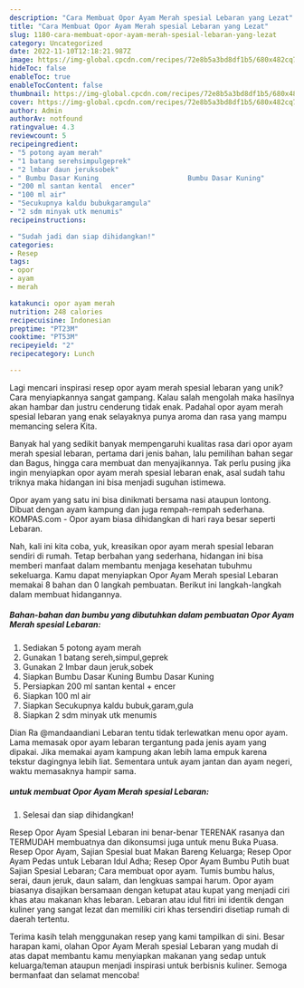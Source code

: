 ```yaml
---
description: "Cara Membuat Opor Ayam Merah spesial Lebaran yang Lezat"
title: "Cara Membuat Opor Ayam Merah spesial Lebaran yang Lezat"
slug: 1180-cara-membuat-opor-ayam-merah-spesial-lebaran-yang-lezat
category: Uncategorized
date: 2022-11-10T12:18:21.987Z
image: https://img-global.cpcdn.com/recipes/72e8b5a3bd8df1b5/680x482cq70/opor-ayam-merah-spesial-lebaran-foto-resep-utama.jpg
hideToc: false
enableToc: true
enableTocContent: false
thumbnail: https://img-global.cpcdn.com/recipes/72e8b5a3bd8df1b5/680x482cq70/opor-ayam-merah-spesial-lebaran-foto-resep-utama.jpg
cover: https://img-global.cpcdn.com/recipes/72e8b5a3bd8df1b5/680x482cq70/opor-ayam-merah-spesial-lebaran-foto-resep-utama.jpg
author: Admin
authorAv: notfound
ratingvalue: 4.3
reviewcount: 5
recipeingredient:
- "5 potong ayam merah"
- "1 batang serehsimpulgeprek"
- "2 lmbar daun jeruksobek"
- " Bumbu Dasar Kuning                      Bumbu Dasar Kuning"
- "200 ml santan kental  encer"
- "100 ml air"
- "Secukupnya kaldu bubukgaramgula"
- "2 sdm minyak utk menumis"
recipeinstructions:

- "Sudah jadi dan siap dihidangkan!"
categories:
- Resep
tags:
- opor
- ayam
- merah

katakunci: opor ayam merah 
nutrition: 248 calories
recipecuisine: Indonesian
preptime: "PT23M"
cooktime: "PT53M"
recipeyield: "2"
recipecategory: Lunch

---
```





Lagi mencari inspirasi resep opor ayam merah spesial lebaran yang unik? Cara menyiapkannya sangat gampang. Kalau salah mengolah maka hasilnya akan hambar dan justru cenderung tidak enak. Padahal opor ayam merah spesial lebaran yang enak selayaknya punya aroma dan rasa yang mampu memancing selera Kita.





Banyak hal yang sedikit banyak mempengaruhi kualitas rasa dari opor ayam merah spesial lebaran, pertama dari jenis bahan, lalu pemilihan bahan segar dan Bagus, hingga cara membuat dan menyajikannya. Tak perlu pusing jika ingin menyiapkan opor ayam merah spesial lebaran enak,      asal sudah tahu triknya maka hidangan ini bisa menjadi suguhan istimewa.














Opor ayam yang satu ini bisa dinikmati bersama nasi ataupun lontong. Dibuat dengan ayam kampung dan juga rempah-rempah sederhana. KOMPAS.com - Opor ayam biasa dihidangkan di hari raya besar seperti Lebaran.






Nah, kali ini kita coba, yuk, kreasikan opor ayam merah spesial lebaran sendiri di rumah. Tetap berbahan yang sederhana, hidangan ini bisa memberi manfaat dalam membantu menjaga kesehatan tubuhmu sekeluarga. Kamu dapat menyiapkan Opor Ayam Merah spesial Lebaran memakai 8 bahan dan 0 langkah pembuatan. Berikut ini langkah-langkah dalam membuat hidangannya.

<!--inarticleads1-->

##### Bahan-bahan dan bumbu yang dibutuhkan dalam pembuatan Opor Ayam Merah spesial Lebaran:

1. Sediakan 5 potong ayam merah
1. Gunakan 1 batang sereh,simpul,geprek
1. Gunakan 2 lmbar daun jeruk,sobek
1. Siapkan  Bumbu Dasar Kuning                      Bumbu Dasar Kuning
1. Persiapkan 200 ml santan kental + encer
1. Siapkan 100 ml air
1. Siapkan Secukupnya kaldu bubuk,garam,gula
1. Siapkan 2 sdm minyak utk menumis


Dian Ra @mandaandiani Lebaran tentu tidak terlewatkan menu opor ayam. Lama memasak opor ayam lebaran tergantung pada jenis ayam yang dipakai. Jika memakai ayam kampung akan lebih lama empuk karena tekstur dagingnya lebih liat. Sementara untuk ayam jantan dan ayam negeri, waktu memasaknya hampir sama. 

<!--inarticleads2-->

#####  untuk membuat Opor Ayam Merah spesial Lebaran:


1. Selesai dan siap dihidangkan!

Resep Opor Ayam Spesial Lebaran ini benar-benar TERENAK rasanya dan TERMUDAH membuatnya dan dikonsumsi juga untuk menu Buka Puasa. Resep Opor Ayam, Sajian Spesial buat Makan Bareng Keluarga; Resep Opor Ayam Pedas untuk Lebaran Idul Adha; Resep Opor Ayam Bumbu Putih buat Sajian Spesial Lebaran; Cara membuat opor ayam. Tumis bumbu halus, serai, daun jeruk, daun salam, dan lengkuas sampai harum. Opor ayam biasanya disajikan bersamaan dengan ketupat atau kupat yang menjadi ciri khas atau makanan khas lebaran. Lebaran atau idul fitri ini identik dengan kuliner yang sangat lezat dan memiliki ciri khas tersendiri disetiap rumah di daerah tertentu. 

Terima kasih telah menggunakan resep yang kami tampilkan di sini. Besar harapan kami, olahan Opor Ayam Merah spesial Lebaran yang mudah di atas dapat membantu kamu menyiapkan makanan yang sedap untuk keluarga/teman ataupun menjadi inspirasi untuk berbisnis kuliner. Semoga bermanfaat dan selamat mencoba!
